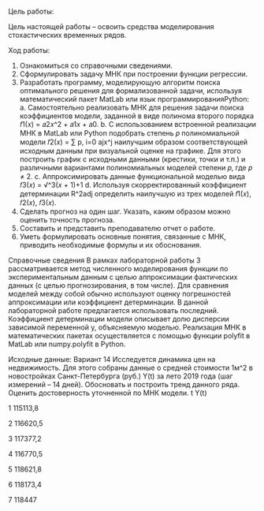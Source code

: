 Цель работы:
 
Цель настоящей работы – освоить средства моделирования стохастических временных рядов.
 
Ход работы:
1. Ознакомиться со справочными сведениями.
2. Сформулировать задачу МНК при построении функции регрессии.
3. Разработать программу, моделирующую алгоритм поиска оптимального решения для формализованной задачи, используя математический пакет MatLab или язык программированияPython:
a. Самостоятельно реализовать МНК для решения задачи поиска коэффициентов модели, заданной в виде полинома второго порядка 𝑓1(𝑥) = 𝑎2𝑥^2 + 𝑎1𝑥 + 𝑎0.
b. С использованием встроенной реализации МНК в MatLab или Python подобрать степень 𝑝 полиномиальной модели 𝑓2(𝑥) = ∑ p, i=0 ajx^j наилучшим образом соответствующей исходным данным при визуальной оценке на графике. Для этого построить график с исходными данными (крестики, точки и т.п.) и различными вариантами полиномиальных моделей степени 𝑝, где 𝑝 ≠ 2.
c. Аппроксимировать данные функциональной моделью вида 𝑓3(𝑥) = √^3(𝑥 + 1)+1
d. Используя скорректированный коэффициент детерминации R^2adj определить наилучшую из трех моделей 𝑓1(𝑥), 𝑓2(𝑥), 𝑓3(𝑥).
4. Сделать прогноз на один шаг. Указать, каким образом можно оценить точность прогноза.
5. Составить и представить преподавателю отчет о работе.
6. Уметь формулировать основные понятия, связанные с МНК, приводить необходимые формулы и их обоснования.
 
Справочные сведения
В рамках лабораторной работы 3 рассматривается метод численного моделирования функции по экспериментальным данным с целью аппроксимации фактических данных (с целью прогнозирования, в том числе).
Для сравнения моделей между собой обычно используют оценку погрешностей аппроксимации или коэффициент детерминации. В данной лабораторной работе предлагается использовать последний.
Коэффициент детерминации модели описывает долю дисперсии зависимой переменной y, объясняемую моделью.
Реализация МНК в математических пакетах осуществляется с помощью функции polyfit в MatLab или numpy.polyfit в Python.


 Исходные данные:
Вариант 14
Исследуется динамика цен на недвижимость. Для этого собраны данные о средней стоимости 1м^2 в новостройках Санкт-Петербурга (руб.) Y(t) за лето 2019 года (шаг измерений – 14 дней). Обосновать и построить тренд данного ряда. Оценить достоверность уточненной по МНК модели.
t Y(t)

1 115113,8

2 116620,5

3 117377,2

4 116770,5

5 118621,8

6 118173,4

7 118447


